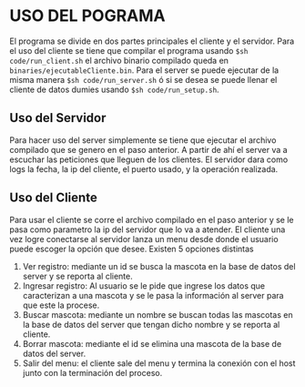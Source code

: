 USO DEL POGRAMA
===============

El programa se divide en dos partes principales el cliente y el servidor. Para el uso del cliente se tiene que compilar el programa usando `$sh code/run_client.sh` el archivo binario compilado queda en `binaries/ejecutableCliente.bin`. Para el server se puede ejecutar de la misma manera `$sh code/run_server.sh` ó si se desea se puede llenar el cliente de datos dumies usando `$sh code/run_setup.sh`. 

Uso del Servidor
--------------
Para hacer uso del server simplemente se tiene que ejecutar el archivo compilado que se genero en el paso anterior. A partir de ahí el server va a escuchar las peticiones que lleguen de los clientes. El servidor dara como logs la fecha, la ip del cliente, el puerto usado, y la operación realizada. 

Uso del Cliente
---------------
Para usar el cliente se corre el archivo compilado en el paso anterior y se le pasa como parametro la ip del servidor que lo va a atender. El cliente una vez logre conectarse al servidor lanza un menu desde donde el usuario puede escoger la opción que desee. Existen 5 opciones distintas

1. Ver registro: mediante un id se busca la mascota en la base de datos del server y se reporta al cliente.
2. Ingresar registro: Al usuario se le pide que ingrese los datos que caracterizan a una mascota y se le pasa la información al server para que este la procese. 
3. Buscar mascota: mediante un nombre se buscan todas las mascotas en la base de datos del server que tengan dicho nombre y se reporta al cliente.
4. Borrar mascota: mediante el id se elimina una mascota de la base de datos del server.
5. Salir del menu: el cliente sale del menu y termina la conexión con el host junto con la terminación del proceso.